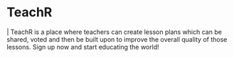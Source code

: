 # TeachR
| TeachR is a place where teachers can create lesson plans which can be shared, voted and then be built upon to improve the overall quality of those lessons. Sign up now and start educating the world!
